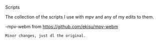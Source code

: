 Scripts

The collection of the scripts I use with mpv and any of my edits to them.

-mpv-webm from https://github.com/ekisu/mpv-webm

`Minor changes, just dl the original.`
